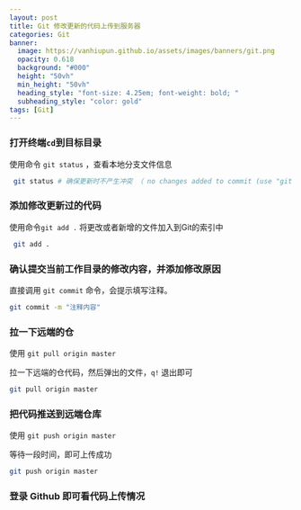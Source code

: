 ```yaml
---
layout: post
title: Git 修改更新的代码上传到服务器
categories: Git
banner:
  image: https://vanhiupun.github.io/assets/images/banners/git.png
  opacity: 0.618
  background: "#000"
  height: "50vh"
  min_height: "50vh"
  heading_style: "font-size: 4.25em; font-weight: bold; "
  subheading_style: "color: gold"
tags: [Git]
---
```


### 打开终端`cd`到目标目录

使用命令 `git status` ，查看本地分支文件信息

````bash
 git status # 确保更新时不产生冲突 （ no changes added to commit (use "git add" and/or "git commit -a" 说明没有冲突）
````


### 添加修改更新过的代码

使用命令`git add .` 将更改或者新增的文件加入到Git的索引中

````bash
 git add .
````



### 确认提交当前工作目录的修改内容，并添加修改原因

直接调用 `git commit` 命令，会提示填写注释。

````bash
git commit -m "注释内容"
````


### 拉一下远端的仓
使用 `git pull origin master`

拉一下远端的仓代码，然后弹出的文件，`q!` 退出即可
````bash
git pull origin master
````


### 把代码推送到远端仓库
使用 `git push origin master`

等待一段时间，即可上传成功
````bash
git push origin master
````


### 登录 Github 即可看代码上传情况
